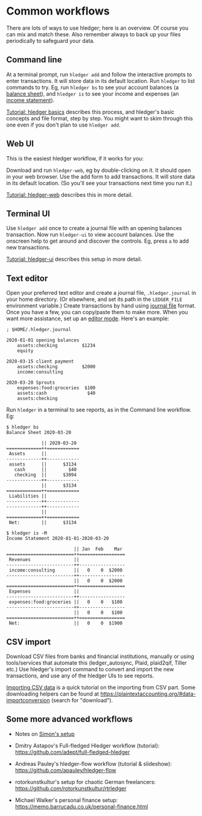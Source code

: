 # Common workflows

<div class=pagetoc>

<!-- toc -->
</div>

There are lots of ways to use hledger; here is an overview.
Of course you can mix and match these.
Also remember always to back up your files periodically to safeguard your data.

## Command line

At a terminal prompt, run `hledger add` and follow the interactive prompts to enter transactions.
It will store data in its default location.
Run `hledger` to list commands to try.
Eg, run
`hledger bs` to see your account balances (a [balance sheet]), and
`hledger is` to see your income and expenses (an [income statement]).

[Tutorial: hledger basics](add.md) describes this process, and hledger's basic concepts and file format, step by step.
You might want to skim through this one even if you don't plan to use `hledger add`.

## Web UI

This is the easiest hledger workflow, if it works for you:

Download and run `hledger-web`, eg by double-clicking on it.
It should open in your web browser.
Use the add form to add transactions.
It will store data in its default location.
(So you'll see your transactions next time you run it.)

[Tutorial: hledger-web](web.html) describes this in more detail.

## Terminal UI

Use `hledger add` once to create a journal file with an opening balances transaction.
Now run `hledger-ui` to view account balances.
Use the onscreen help to get around and discover the controls.
Eg, press `a` to add new transactions.

[Tutorial: hledger-ui](ui.md) describes this setup in more detail.

## Text editor

Open your preferred text editor and create a journal file, `.hledger.journal` in your home directory.
(Or elsewhere, and set its path in the `LEDGER_FILE` environment variable.)
Create transactions by hand using [journal file](hledger.html) format.
Once you have a few, you can copy/paste them to make more.
When you want more assistance, set up an [editor mode](editors.html).
Here's an example:

```journal
; $HOME/.hledger.journal

2020-01-01 opening balances
    assets:checking         $1234
    equity

2020-03-15 client payment
    assets:checking         $2000
    income:consulting

2020-03-20 Sprouts
    expenses:food:groceries  $100
    assets:cash               $40
    assets:checking
```

Run `hledger` in a terminal to see reports, as in the Command line workflow. Eg:

```shell
$ hledger bs
Balance Sheet 2020-03-20

             || 2020-03-20 
=============++============
 Assets      ||            
-------------++------------
 assets      ||      $3134 
   cash      ||        $40 
   checking  ||      $3094 
-------------++------------
             ||      $3134 
=============++============
 Liabilities ||            
-------------++------------
-------------++------------
             ||            
=============++============
 Net:        ||      $3134 

$ hledger is -M
Income Statement 2020-01-01-2020-03-20

                         || Jan  Feb    Mar 
=========================++=================
 Revenues                ||                 
-------------------------++-----------------
 income:consulting       ||   0    0  $2000 
-------------------------++-----------------
                         ||   0    0  $2000 
=========================++=================
 Expenses                ||                 
-------------------------++-----------------
 expenses:food:groceries ||   0    0   $100 
-------------------------++-----------------
                         ||   0    0   $100 
=========================++=================
 Net:                    ||   0    0  $1900 
```

## CSV import

Download CSV files from banks and financial institutions, manually or
using tools/services that automate this (ledger_autosync, Plaid, plaid2qif, Tiller etc.)
Use hledger's import command to convert and import the new transactions,
and use any of the hledger UIs to see reports.

[Importing CSV data](import-csv.md) is a quick tutorial on the importing from CSV part.
Some downloading helpers can be found at
<https://plaintextaccounting.org/#data-importconversion> (search for "download").


## Some more advanced workflows

- Notes on [Simon's setup](simons-setup.html)

- Dmitry Astapov's Full-fledged Hledger workflow (tutorial):\
  <https://github.com/adept/full-fledged-hledger>

- Andreas Pauley's hledger-flow workflow (tutorial & slideshow):\
  <https://github.com/apauley/hledger-flow>

- rotorkunstkultur's setup for chaotic German freelancers:\
  <https://github.com/rotorkunstkultur/rtrledger>

- Michael Walker's personal finance setup:\
  <https://memo.barrucadu.co.uk/personal-finance.html>


[convert]:           convert-csv-files.html
[import]:            hledger.html#import
[balance sheet]:     https://en.wikipedia.org/wiki/Balance_sheet#Personal
[income statement]:  https://en.wikipedia.org/wiki/Income_statement

